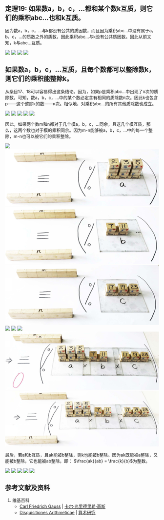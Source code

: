 ## 定理19: 如果数a，b，c，…都和某个数k互质，则它们的乘积abc…也和k互质。

因为数a，b，c，…与k都没有公共的质因数，而且因为乘积abc…中没有属于a，b，c，…的质数之外的质数，因此乘积abc…与k没有公共质因数。因此从前文知，k与abc…互质。

![](/images/数论/高斯的算术研究中典型的推演实验/章2/定理19/19-1.jpg)
![](/images/数论/高斯的算术研究中典型的推演实验/章2/定理19/19-2.jpg)
![](/images/数论/高斯的算术研究中典型的推演实验/章2/定理19/19-3.jpg)
![](/images/数论/高斯的算术研究中典型的推演实验/章2/定理19/19-4.jpg)

## 如果数a，b，c，…互质，且每个数都可以整除数k，则它们的乘积能整除k。

从条目17、18可以容易得出这条结论。因为，如果p是乘积abc…中出现了π次的质除数，可知，数a，b，c，…中的某个数必定含有相同的质除数π次。因此k也包含p——这个整除k的数——π次。相似地，对乘积abc…的所有其他质除数也成立。

![](/images/数论/高斯的算术研究中典型的推演实验/章2/定理19/19-5.jpg)
![](/images/数论/高斯的算术研究中典型的推演实验/章2/定理19/19-6.jpg)
![](/images/数论/高斯的算术研究中典型的推演实验/章2/定理19/19-7.jpg)
![](/images/数论/高斯的算术研究中典型的推演实验/章2/定理19/19-8.jpg)
![](/images/数论/高斯的算术研究中典型的推演实验/章2/定理19/19-9.jpg)

因此，如果两个数m和n都对于几个模a，b，c，…同余，且这几个模互质，那么，这两个数也对于模的乘积同余。因为m-n能够被a，b，c，…中的每一个整除，m-n也可以被它们的乘积整除。

![](/images/数论/高斯的算术研究中典型的推演实验/章2/定理19/19-10.jpg)
![](/images/数论/高斯的算术研究中典型的推演实验/章2/定理19/19-11.jpg)
![](/images/数论/高斯的算术研究中典型的推演实验/章2/定理19/19-12.jpg)
![](/images/数论/高斯的算术研究中典型的推演实验/章2/定理19/19-13.jpg)
![](/images/数论/高斯的算术研究中典型的推演实验/章2/定理19/19-14.jpg)
![](/images/数论/高斯的算术研究中典型的推演实验/章2/定理19/19-15.jpg)
![](/images/数论/高斯的算术研究中典型的推演实验/章2/定理19/19-16.jpg)
![](/images/数论/高斯的算术研究中典型的推演实验/章2/定理19/19-17.jpg)
![](/images/数论/高斯的算术研究中典型的推演实验/章2/定理19/19-18.jpg)

最后，若a和b互质，且ak能被b整除，则k也能被b整除。因为ak既能被a整除，又能被b整除，它也能被ab整除，即： $\frac{ak}{ab} = \frac{k}{b}$为整数。

![](/images/数论/高斯的算术研究中典型的推演实验/章2/定理19/19-19.jpg)
![](/images/数论/高斯的算术研究中典型的推演实验/章2/定理19/19-20.jpg)
![](/images/数论/高斯的算术研究中典型的推演实验/章2/定理19/19-21.jpg)
![](/images/数论/高斯的算术研究中典型的推演实验/章2/定理19/19-22.jpg)
![](/images/数论/高斯的算术研究中典型的推演实验/章2/定理19/19-23.jpg)

## 参考文献及资料

1. 维基百科
	- [Carl Friedrich Gauss](https://en.wikipedia.org/wiki/Carl_Friedrich_Gauss) | [卡尔·弗里德里希·高斯](https://zh.wikipedia.org/wiki/%E5%8D%A1%E7%88%BE%C2%B7%E5%BC%97%E9%87%8C%E5%BE%B7%E9%87%8C%E5%B8%8C%C2%B7%E9%AB%98%E6%96%AF) 
	- [Disquisitiones Arithmeticae](https://en.wikipedia.org/wiki/Disquisitiones_Arithmeticae) | [算术研究](https://zh.wikipedia.org/wiki/算术研究) 



